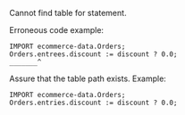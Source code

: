 Cannot find table for statement.

Erroneous code example:
```
IMPORT ecommerce-data.Orders;
Orders.entrees.discount := discount ? 0.0;
_______^
```

Assure that the table path exists. Example:
```
IMPORT ecommerce-data.Orders;
Orders.entries.discount := discount ? 0.0;
```

